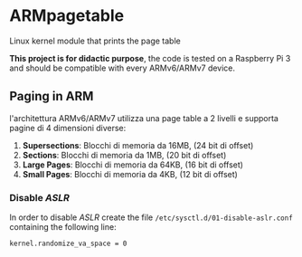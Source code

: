 # ARMpagetable
Linux kernel module that prints the page table

**This project is for didactic purpose**, the code is tested on a Raspberry Pi 3 and should be compatible with every ARMv6/ARMv7 device.

## Paging in ARM
l'architettura ARMv6/ARMv7 utilizza una page table a 2 livelli e supporta pagine di 4 dimensioni diverse:

1. **Supersections**: Blocchi di memoria da 16MB, (24 bit di offset)
2. **Sections**: Blocchi di memoria da 1MB, (20 bit di offset)
3. **Large Pages**: Blocchi di memoria da 64KB, (16 bit di offset)
4. **Small Pages**: Blocchi di memoria da 4KB, (12 bit di offset)



### Disable _ASLR_
In order to disable _ASLR_ create the file `/etc/sysctl.d/01-disable-aslr.conf` containing the following line: 
```
kernel.randomize_va_space = 0
```
